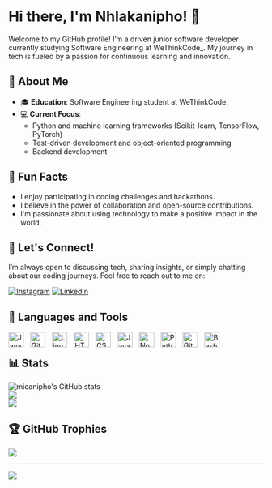 # Hi there, I'm Nhlakanipho! 👋

Welcome to my GitHub profile! I’m a driven junior software developer currently studying Software Engineering at WeThinkCode_. My journey in tech is fueled by a passion for continuous learning and innovation.

## 🌱 About Me

- 🎓 **Education**: Software Engineering student at WeThinkCode_  
- 💻 **Current Focus**: 
  - Python and machine learning frameworks (Scikit-learn, TensorFlow, PyTorch)
  - Test-driven development and object-oriented programming
  - Backend development

## 🌟 Fun Facts

- I enjoy participating in coding challenges and hackathons.
- I believe in the power of collaboration and open-source contributions.
- I'm passionate about using technology to make a positive impact in the world.

## 💬 Let's Connect!

I’m always open to discussing tech, sharing insights, or simply chatting about our coding journeys. Feel free to reach out to me on:

[![Instagram](https://img.shields.io/badge/Instagram-%23E4405F.svg?logo=Instagram&logoColor=white)](https://www.instagram.com/nipho_nq/) [![LinkedIn](https://img.shields.io/badge/LinkedIn-%230077B5.svg?logo=linkedin&logoColor=white)](https://www.linkedin.com/in/nhlakanipho-masilela-45875025b/) 

## 🧰 Languages and Tools

<img align="left" alt="Java" width="30px" style="padding-right:10px;" src="https://cdn.jsdelivr.net/gh/devicons/devicon/icons/java/java-original.svg"/>
<img align="left" alt="Git" width="30px" style="padding-right:10px;" src="https://cdn.jsdelivr.net/gh/devicons/devicon/icons/git/git-original.svg" />
<img align="left" alt="Linux" width="30px" style="padding-right:10px;" src="https://cdn.jsdelivr.net/gh/devicons/devicon/icons/linux/linux-original.svg" />
<img align="left" alt="HTML" width="30px" style="padding-right:10px;" src="https://cdn.jsdelivr.net/gh/devicons/devicon/icons/html5/html5-plain.svg" />
<img align="left" alt="CSS" width="30px" style="padding-right:10px;" src="https://cdn.jsdelivr.net/gh/devicons/devicon/icons/css3/css3-plain.svg" />
<img align="left" alt="JavaScript" width="30px" style="padding-right:10px;" src="https://cdn.jsdelivr.net/gh/devicons/devicon/icons/javascript/javascript-plain.svg" />
<img align="left" alt="NodeJS" width="30px" style="padding-right:10px;" src="https://cdn.jsdelivr.net/gh/devicons/devicon/icons/nodejs/nodejs-original.svg" />
<img align="left" alt="Python" width="30px" style="padding-right:10px;" src="https://cdn.jsdelivr.net/gh/devicons/devicon/icons/python/python-plain.svg" />
<img align="left" alt="GitHub" width="30px" style="padding-right:10px;" src="https://cdn.jsdelivr.net/gh/devicons/devicon/icons/github/github-original.svg" />
<img align="left" alt="Bash" width="30px" style="padding-right:10px;" src="https://cdn.jsdelivr.net/gh/devicons/devicon/icons/bash/bash-original.svg" />
<br >

## 📊 Stats

![micanipho's GitHub stats](https://github-readme-stats.vercel.app/api?username=micanipho&show_icons=true&theme=gruvbox)<br/>
![](https://github-readme-streak-stats.herokuapp.com/?user=micanipho&theme=dark&hide_border=false)<br/>
![](https://github-readme-stats.vercel.app/api/top-langs/?username=micanipho&theme=dark&hide_border=false&include_all_commits=true&count_private=true&layout=compact)

## 🏆 GitHub Trophies
![](https://github-profile-trophy.vercel.app/?username=micanipho&theme=radical&no-frame=false&no-bg=true&margin-w=4)

---
[![](https://visitcount.itsvg.in/api?id=micanipho&icon=0&color=0)](https://visitcount.itsvg.in)
